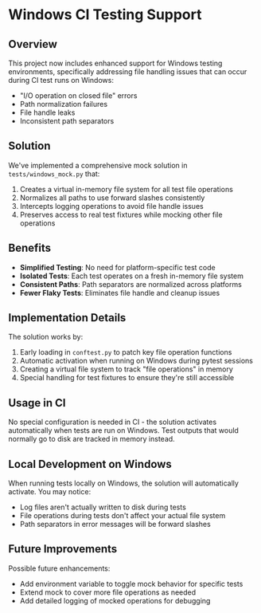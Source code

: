 # Windows CI Testing Support

## Overview

This project now includes enhanced support for Windows testing environments, specifically addressing file handling issues that can occur during CI test runs on Windows:

- "I/O operation on closed file" errors
- Path normalization failures 
- File handle leaks
- Inconsistent path separators

## Solution

We've implemented a comprehensive mock solution in `tests/windows_mock.py` that:

1. Creates a virtual in-memory file system for all test file operations
2. Normalizes all paths to use forward slashes consistently 
3. Intercepts logging operations to avoid file handle issues
4. Preserves access to real test fixtures while mocking other file operations

## Benefits

- **Simplified Testing**: No need for platform-specific test code
- **Isolated Tests**: Each test operates on a fresh in-memory file system
- **Consistent Paths**: Path separators are normalized across platforms
- **Fewer Flaky Tests**: Eliminates file handle and cleanup issues

## Implementation Details

The solution works by:

1. Early loading in `conftest.py` to patch key file operation functions
2. Automatic activation when running on Windows during pytest sessions
3. Creating a virtual file system to track "file operations" in memory
4. Special handling for test fixtures to ensure they're still accessible

## Usage in CI

No special configuration is needed in CI - the solution activates automatically when tests are run on Windows. Test outputs that would normally go to disk are tracked in memory instead.

## Local Development on Windows

When running tests locally on Windows, the solution will automatically activate. You may notice:

- Log files aren't actually written to disk during tests
- File operations during tests don't affect your actual file system
- Path separators in error messages will be forward slashes 

## Future Improvements

Possible future enhancements:

- Add environment variable to toggle mock behavior for specific tests
- Extend mock to cover more file operations as needed
- Add detailed logging of mocked operations for debugging
